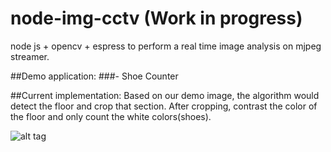 # node-img-cctv (Work in progress)

node js + opencv + espress to perform a real time image analysis on mjpeg streamer.

##Demo application:
###- Shoe Counter

##Current implementation:
Based on our demo image, the algorithm would detect the floor and crop that section. After cropping, contrast the color of the floor and only count the white colors(shoes).

![alt tag](https://github.com/leopck/node-img-cctv/blob/master/door.jpg)
